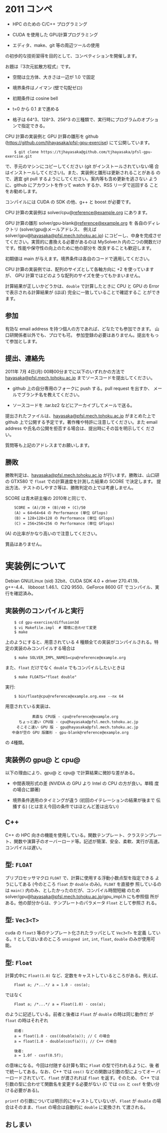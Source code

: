 2011 コンペ 
===========

  - HPC のための C/C++ プログラミング

  - CUDA を使用した GPU計算プログラミング

  - エディタ、make、git 等の周辺ツールの使用

の初歩的な技術習得を目的として、コンペティションを開催します。

お題は『3次元拡散方程式』です。

  - 空間は立方体、大きさは一辺が 1.0 で固定

  - 境界条件はノイマン (壁で勾配ゼロ)

  - 初期条件は cosine bell

  - t=0 から 0.1 まで進める

  - 格子は 64^3、128^3、256^3 の三種類で、実行時にプログラムのオプショ
    ンで指定できる。

CPU 計算の実装例と GPU 計算の雛形を github
(https://github.com/tjhayasaka/pfsl-gpu-exercise) にて公開しています。

        $ git clone https://tjhayasaka@github.com/tjhayasaka/pfsl-gpu-exercise.git

で、手元のマシンにコピーしてください (git がインストールされていない場
合はインストールしてください)。また、実装例と雛形は更新されることがある
ので、適宜 git pull するようにしてください。案内等も含め更新を逃さない
ように、github にアカウントを作って watch するか、RSS リーダで巡回する
ことをお勧めします。

コンパイルには CUDA の SDK の他、g++ と boost が必要です。

CPU 計算の実装例は solver/cpu@reference@example.org にあります。

GPU 計算の雛形 solver/gpu-blank@reference@example.org を
各自のディレクトリ (solver/gpu@メールアドレス、
例えば solver/gpu@hayasaka@pfsl.mech.tohoku.ac.jp)
にコピーし、中身を完成させてください。実質的に書換える必要があるのは
MySolver.h 内の二つの関数だけです。性能や保守性の向上のために他の部分を
改良することも歓迎します。

初期値は main が与えます。境界条件は各自のコードで適用してください。

CPU 計算の実装例では、配列のサイズとして各軸方向に +2 を使っていますが、
GPU 計算ではどのような配列のサイズを使ってもかまいません。

計算結果が正しいかどうかは、`double` で計算したときに CPU と GPU の
Error で表示される計算結果が (ほぼ) 完全に一致していることで確認するこ
とができます。

参加
----

有効な email address を持つ個人の方であれば、どなたでも参加できます。
山口研関係者以外でも、プロでも可。
参加登録の必要はありません。提出をもって参加とします。

提出、連絡先
------------

2011年 7月 4日(月) 00時00分までに以下のいずれかの方法で
hayasaka@pfsl.mech.tohoku.ac.jp までソースコードを提出してください。

  - github 上の自分専用のフォークに push する。pull request を出すか、
    メールでブランチ名を教えてください。

  - ソースコードを .tar.bz2 などにアーカイブしてメールで送る。

提出されたファイルは、hayasaka@pfsl.mech.tohoku.ac.jp がまとめた上で
github 上で公開する予定です。著作権や特許に注意してください。また
email address や氏名の公開を拒否する場合は、提出時にその旨を明示してく
ださい。

質問等も上記のアドレスまでお願いします。

勝敗
----

勝敗判定は、hayasaka@pfsl.mech.tohoku.ac.jp が行います。勝敗は、山口研
の GTX580 で `float` での計算速度を計測した結果の SCORE で決定します。
提出方法、テストのしやすさ等は、勝敗判定の上では考慮しません。

SCORE は青木研主催の 2010年と同じで、

        SCORE = (A)/30 + (B)/40 + (C)/50
        (A) = 64×64×64 の Performance (単位 GFlops)
        (B) = 128×128×128 の Performance (単位 GFlops)
        (C) = 256×256×256 の Performance (単位 GFlops)

(A) の比率がかなり高いので注意してください。

賞品はありません。

実装例について
==============

Debian GNU/Linux (sid) 32bit、CUDA SDK 4.0 + driver 270.41.19、g++-4.4、
libboost 1.46.1、C2Q 9550、GeForce 8600 GT でコンパイル、実行を確認済み。

実装例のコンパイルと実行
------------------------

        $ cd gpu-exercise/diffusion3d
        $ vi Makefile.impl  # 環境に合わせて変更
        $ make

上のようにすると、用意されている 4 種類全ての実装がコンパイルされる。特
定の実装のみコンパイルする場合は

        $ make SOLVER_IMPL_NAMES=cpu@reference@example.org

また、`float` だけでなく `double` でもコンパイルしたいときは

        $ make FLOATS="float double"

実行:

        $ bin/float@cpu@reference@example.org.exe --nx 64

用意されている実装は、

                素直な CPU版 - cpu@reference@example.org
          ちょっと速い CPU版 - cpu@hayasaka@pfsl.mech.tohoku.ac.jp
         そこそこ速い GPU 版 - gpu@hayasaka@pfsl.mech.tohoku.ac.jp
       中身が空の GPU 版雛形 - gpu-blank@reference@example.org

の 4種類。

実装例の gpu@ と cpu@
---------------------

以下の理由により、gpu@ と cpu@ で計算結果に微妙な差がある。

  - 中間表現形式の差 (NVIDIA の GPU より Intel の CPU の方が良い。単精
    度の場合に顕著)

  - 境界条件適用のタイミングが違う (初回のイテレーションの結果が後まで
    伝播する) (とは言え今回の条件ではほとんど差は出ない)

C++
---

C++ の HPC 向きの機能を使用している。関数テンプレート、クラステンプレー
ト、関数や演算子のオーバーロード等。記述が簡潔、安全、柔軟、実行が高速。
コンパイルは遅い。

型: `FLOAT`
-----------

プリプロセッサマクロ `FLOAT` で、計算に使用する浮動小数点型を指定できる
ようにしてある (今のところ `float` か `double` のみ)。`FLOAT` を直接参
照しているのは `main()` 内のみ、としたかったのだが、コンパイル時間短縮
のため solver/gpu@hayasaka@pfsl.mech.tohoku.ac.jp/gpu_impl.h にも参照個
所がある。他の部分からは、テンプレートのパラメータ `Float` として参照さ
れる。

型: `Vec3<T>`
-------------

cuda の `float3` 等のテンプレート化されたラッパとして `Vec3<T>` を定義
している。`T` としてはいまのところ `unsigned int`, `int`, `float`,
`double` のみが使用可能。

型: `Float`
-----------

計算式中に `Float(1.0)` など、定数をキャストしているところがある。例えば、

        Float a; /*...*/ a = 1.0 - cos(a);

ではなく

        Float a; /*...*/ a = Float(1.0) - cos(a);

のように記述している。前者と後者は `Float` が `double` の時は同じ動作だ
が `float` の時はそれぞれ

        前者:
        a = float(1.0 - cos((double)a)); // C の場合
        a = float(1.0 - double(cosf(a))); // C++ の場合

        後者:
        a = 1.0f - cosf(0.5f);

の意味になる。今回は付随する計算も常に `Float` の型で行われるように、後
者で統一してある。なお、C++ では `cos()` などの関数は引数の型によってオー
バーロードされていて、`float` が渡されれば `float` を返す。そのため、
C++ では引数の型に合わせて関数名を変更する必要がない (C では `cos` と
`cosf` を使い分ける必要がある)。

`printf` の引数については明示的にキャストしていないが、`Float` が
`double` の場合はそのまま、`float` の場合は自動的に `double` に変換され
て渡される。

おしまい
--------
